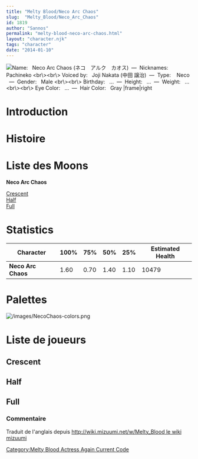```yaml
---
title: "Melty Blood/Neco Arc Chaos"
slug:  "Melty_Blood/Neco_Arc_Chaos"
id: 1819
author: "Sannos"
permalink: "melty-blood-neco-arc-chaos.html"
layout: "character.njk"
tags: "character"
date: "2014-01-10"
---
```


![ **Name:**   Neco Arc Chaos
(ネコ　アルク　カオス)  —  **Nicknames:**    Pachineko \<br\\\>\<br\\\>
**Voiced by:**   Joji Nakata (中田 譲治)  —  **Type:**    Neco
  —  **Gender:**   Male \<br\\\>\<br\\\>
**Birthday:**   ...  —  **Height:**   ...  —  **Weight:**   ...
\<br\\\>\<br\\\> **Eye Color:**   ...  —  **Hair Color:**   Gray
\|frame\|right](/images/Necochaos0.png " Name:   Neco Arc Chaos (ネコ　アルク　カオス)  —  Nicknames:    Pachineko <br\><br\> Voiced by:   Joji Nakata (中田 譲治)  —  Type:    Neco   —  Gender:   Male <br\><br\> Birthday:   ...  —  Height:   ...  —  Weight:   ... <br\><br\> Eye Color:   ...  —  Hair Color:   Gray |frame|right")

# Introduction

# Histoire

# Liste des Moons

**Neco Arc Chaos**

[Crescent](Melty_Blood/Neco_Arc_Chaos/Crescent_Moon "wikilink")  
[Half](Melty_Blood/Neco_Arc_Chaos/Half_Moon "wikilink")  
[Full](Melty_Blood/Neco_Arc_Chaos/Full_Moon "wikilink")  

# Statistics

| Character          | 100% | 75%  | 50%  | 25%  | Estimated Health |
|--------------------|------|------|------|------|------------------|
| **Neco Arc Chaos** | 1.60 | 0.70 | 1.40 | 1.10 | 10479            |

# Palettes

![](/images/NecoChaos-colors.png "/images/NecoChaos-colors.png")

# Liste de joueurs

## Crescent

## Half

## Full

### Commentaire

Traduit de l'anglais depuis [http://wiki.mizuumi.net/w/Melty_Blood le
wiki
mizuumi](http://wiki.mizuumi.net/w/Melty_Blood_le_wiki_mizuumi "wikilink")

[Category:Melty Blood Actress Again Current
Code](Category:Melty_Blood_Actress_Again_Current_Code "wikilink")

